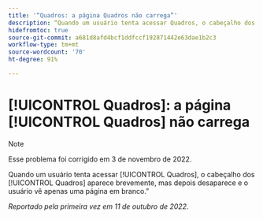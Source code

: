 ```yaml
---
title: '“Quadros: a página Quadros não carrega”'
description: “Quando um usuário tenta acessar Quadros, o cabeçalho dos Quadros aparece brevemente, mas depois desaparece e o usuário vê apenas uma página em branco.”
hidefromtoc: true
source-git-commit: a681d8afd4bcf1ddfccf192871442e63dae1b2c3
workflow-type: tm+mt
source-wordcount: '70'
ht-degree: 91%

---
```



# [!UICONTROL Quadros]: a página [!UICONTROL Quadros] não carrega

>[!NOTE]
>
>Esse problema foi corrigido em 3 de novembro de 2022.

Quando um usuário tenta acessar [!UICONTROL Quadros], o cabeçalho dos [!UICONTROL Quadros] aparece brevemente, mas depois desaparece e o usuário vê apenas uma página em branco.”

_Reportado pela primeira vez em 11 de outubro de 2022._

